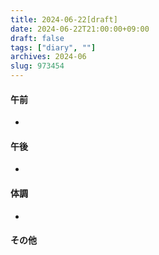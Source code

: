 ```yaml
---
title: 2024-06-22[draft]
date: 2024-06-22T21:00:00+09:00
draft: false
tags: ["diary", ""]
archives: 2024-06
slug: 973454
---
```

#### 午前
- 
#### 午後
- 
#### 体調
- 
#### その他